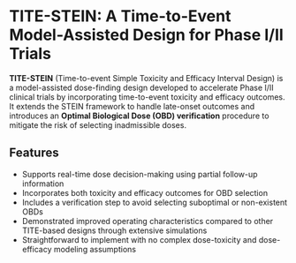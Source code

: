# TITE-STEIN: A Time-to-Event Model-Assisted Design for Phase I/II Trials

**TITE-STEIN** (Time-to-event Simple Toxicity and Efficacy Interval Design) is a model-assisted dose-finding design developed to accelerate Phase I/II clinical trials by incorporating time-to-event toxicity and efficacy outcomes. It extends the STEIN framework to handle late-onset outcomes and introduces an **Optimal Biological Dose (OBD) verification** procedure to mitigate the risk of selecting inadmissible doses.

## Features
- Supports real-time dose decision-making using partial follow-up information
- Incorporates both toxicity and efficacy outcomes for OBD selection
- Includes a verification step to avoid selecting suboptimal or non-existent OBDs
- Demonstrated improved operating characteristics compared to other TITE-based designs through extensive simulations
- Straightforward to implement with no complex dose-toxicity and dose-efficacy modeling assumptions
